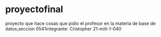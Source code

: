 # proyectofinal
proyecto que hace cosas que pidio el profesor en la materia de base de datos,seccion 0541integrante: Cristopher 21-miit-1-040
